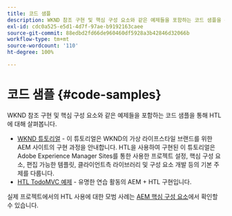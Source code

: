 ```yaml
---
title: 코드 샘플
description: WKND 참조 구현 및 핵심 구성 요소와 같은 예제들을 포함하는 코드 샘플을 통해 HTL에 대해 살펴봅니다.
exl-id: cdc0a525-e5d1-4d7f-97ae-b9192163caee
source-git-commit: 88edbd2fd66de960460df5928a3b42846d32066b
workflow-type: tm+mt
source-wordcount: '110'
ht-degree: 100%

---
```



# 코드 샘플 {#code-samples}

WKND 참조 구현 및 핵심 구성 요소와 같은 예제들을 포함하는 코드 샘플을 통해 HTL에 대해 살펴봅니다.

* [WKND 튜토리얼](https://experienceleague.adobe.com/docs/experience-manager-learn/getting-started-wknd-tutorial-develop/overview.html?lang=ko-KR) - 이 튜토리얼은 WKND의 가상 라이프스타일 브랜드를 위한 AEM 사이트의 구현 과정을 안내합니다. HTL을 사용하여 구현된 이 튜토리얼은 Adobe Experience Manager Sites를 통한 사용한 프로젝트 설정, 핵심 구성 요소, 편집 가능한 템플릿, 클라이언트측 라이브러리 및 구성 요소 개발 등의 기본 주제를 다룹니다.
* [HTL TodoMVC 예제](https://github.com/Adobe-Marketing-Cloud/aem-sightly-sample-todomvc) - 유명한 연습 활동의 AEM + HTL 구현입니다.

실제 프로젝트에서의 HTL 사용에 대한 모범 사례는 [AEM 핵심 구성 요소](https://experienceleague.adobe.com/docs/experience-manager-core-components/using/introduction.html)에서 확인할 수 있습니다.
